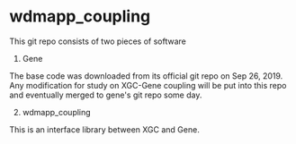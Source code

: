 # wdmapp_coupling

This git repo consists of two pieces of software

1. Gene

The base code was downloaded from its official git repo on Sep 26, 2019.
Any modification for study on XGC-Gene coupling will be put into this repo and 
eventually merged to gene's git repo some day.

2. wdmapp_coupling

This is an interface library between XGC and Gene.
